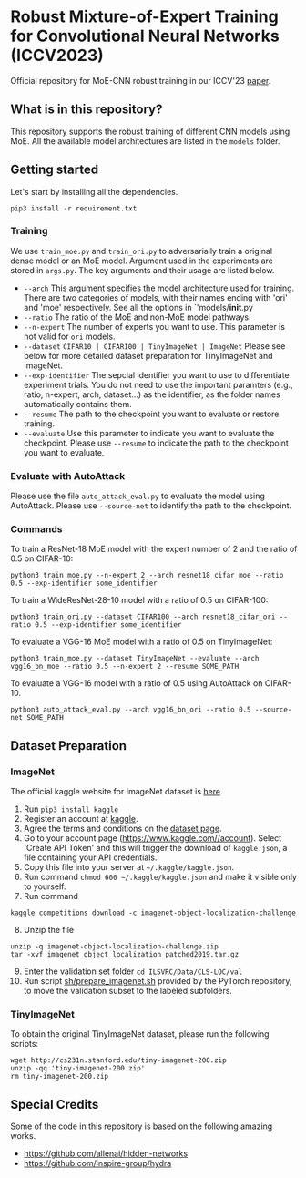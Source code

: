 # Robust Mixture-of-Expert Training for Convolutional Neural Networks (ICCV2023)

Official repository for MoE-CNN robust training in our ICCV'23 [paper](.).


## What is in this repository?

This repository supports the robust training of different CNN models using MoE. All the available model architectures are listed in the `models` folder.


## Getting started
Let's start by installing all the dependencies.

```
pip3 install -r requirement.txt
```

### Training

We use `train_moe.py` and `train_ori.py` to adversarially train a original dense model or an MoE model. Argument used in the experiments are stored in `args.py`. The key arguments and their usage are listed below.

* `--arch` This argument specifies the model architecture used for training. There are two categories of models, with their names ending with 'ori' and 'moe' respectively. See all the options in `'models/__init__.py
* `--ratio` The ratio of the MoE and non-MoE model pathways.
* `--n-expert` The number of experts you want to use. This parameter is not valid for `ori` models.
* `--dataset` `CIFAR10 | CIFAR100 | TinyImageNet | ImageNet` Please see below for more detailed dataset preparation for TinyImageNet and ImageNet.
* `--exp-identifier` The sepcial identifier you want to use to differentiate experiment trials. You do not need to use the important paramters (e.g., ratio, n-expert, arch, dataset...) as the identifier, as the folder names automatically contains them.
* `--resume` The path to the checkpoint you want to evaluate or restore training. 
* `--evaluate` Use this parameter to indicate you want to evaluate the checkpoint. Please use `--resume` to indicate the path to the checkpoint you want to evaluate.

### Evaluate with AutoAttack

Please use the file `auto_attack_eval.py` to evaluate the model using AutoAttack. Please use `--source-net` to identify the path to the checkpoint.

### Commands

To train a ResNet-18 MoE model with the expert number of 2 and the ratio of 0.5 on CIFAR-10:
```
python3 train_moe.py --n-expert 2 --arch resnet18_cifar_moe --ratio 0.5 --exp-identifier some_identifier
```

To train a WideResNet-28-10 model with a ratio of 0.5 on CIFAR-100:
```
python3 train_ori.py --dataset CIFAR100 --arch resnet18_cifar_ori --ratio 0.5 --exp-identifier some_identifier
```

To evaluate a VGG-16 MoE model with a ratio of 0.5 on TinyImageNet:

```
python3 train_moe.py --dataset TinyImageNet --evaluate --arch vgg16_bn_moe --ratio 0.5 --n-expert 2 --resume SOME_PATH
```

To evaluate a VGG-16 model with a ratio of 0.5 using AutoAttack on CIFAR-10.

```
python3 auto_attack_eval.py --arch vgg16_bn_ori --ratio 0.5 --source-net SOME_PATH
```


## Dataset Preparation

### ImageNet

The official kaggle website for ImageNet dataset is [here](https://www.kaggle.com/c/imagenet-object-localization-challenge/data).
1. Run  `pip3 install kaggle`
2. Register an account at [kaggle](https://www.kaggle.com/c/imagenet-object-localization-challenge/data).  
3. Agree the terms and conditions on the [dataset page](https://www.kaggle.com/c/imagenet-object-localization-challenge/data).
4. Go to your account page (https://www.kaggle.com//account). Select 'Create API Token' and this will trigger the download of `kaggle.json`, a file containing your API credentials.
5. Copy this file into your server at `~/.kaggle/kaggle.json`.
6. Run command 
   `chmod 600 ~/.kaggle/kaggle.json` and make it visible only to yourself.
7. Run command 
```
kaggle competitions download -c imagenet-object-localization-challenge
```
8. Unzip the file 
```
unzip -q imagenet-object-localization-challenge.zip 
tar -xvf imagenet_object_localization_patched2019.tar.gz
```
9. Enter the validation set folder `cd ILSVRC/Data/CLS-LOC/val`
10. Run script [sh/prepare_imagenet.sh](https://github.com/NormalUhr/Fast_BAT/blob/master/sh/prepare_imagenet.sh) provided by the PyTorch repository, to move the validation subset to the labeled subfolders.

### TinyImageNet

To obtain the original TinyImageNet dataset, please run the following scripts:

```
wget http://cs231n.stanford.edu/tiny-imagenet-200.zip
unzip -qq 'tiny-imagenet-200.zip'
rm tiny-imagenet-200.zip
```


## Special Credits

Some of the code in this repository is based on the following amazing works.

* https://github.com/allenai/hidden-networks
* https://github.com/inspire-group/hydra





